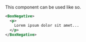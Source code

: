 This component can be used like so.

```xml
<BoxNegative>
  <p>
    Lorem ipsum dolor sit amet...
  </p>
</BoxNegative>
```